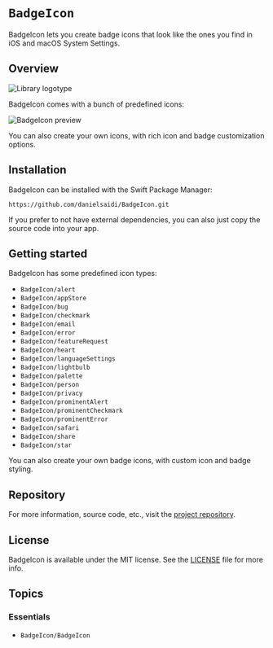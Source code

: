 # ``BadgeIcon``

BadgeIcon lets you create badge icons that look like the ones you find in iOS and macOS System Settings.


## Overview

![Library logotype](Logo.png)

BadgeIcon comes with a bunch of predefined icons:

![BadgeIcon preview](Preview.png)

You can also create your own icons, with rich icon and badge customization options.



## Installation

BadgeIcon can be installed with the Swift Package Manager:

```
https://github.com/danielsaidi/BadgeIcon.git
```

If you prefer to not have external dependencies, you can also just copy the source code into your app.



## Getting started

BadgeIcon has some predefined icon types:

* ``BadgeIcon/alert``
* ``BadgeIcon/appStore``
* ``BadgeIcon/bug``
* ``BadgeIcon/checkmark``
* ``BadgeIcon/email``
* ``BadgeIcon/error``
* ``BadgeIcon/featureRequest``
* ``BadgeIcon/heart``
* ``BadgeIcon/languageSettings``
* ``BadgeIcon/lightbulb``
* ``BadgeIcon/palette``
* ``BadgeIcon/person``
* ``BadgeIcon/privacy``
* ``BadgeIcon/prominentAlert``
* ``BadgeIcon/prominentCheckmark``
* ``BadgeIcon/prominentError``
* ``BadgeIcon/safari``
* ``BadgeIcon/share``
* ``BadgeIcon/star``

You can also create your own badge icons, with custom icon and badge styling.



## Repository

For more information, source code, etc., visit the [project repository][Repository].



## License

BadgeIcon is available under the MIT license. See the [LICENSE][License] file for more info.



## Topics

### Essentials

- ``BadgeIcon/BadgeIcon``



[License]: https://github.com/danielsaidi/BadgeIcon/blob/master/LICENSE
[Repository]: https://github.com/danielsaidi/BadgeIcon
